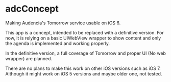 # adcConcept

Making Audencia's Tomorrow service usable on iOS 6.

This app is a concept, intended to be replaced with a definitive version.
For now, it is relying on a basic UIWebView wrapper to show content and only the agenda is implemented and working properly.

In the definitive version, a full coverage of Tomorrow and proper UI (No web wrapper) are planned.

There are no plans to make this work on other iOS versions such as iOS 7. Although it might work on iOS 5 versions and maybe older one, not tested.
